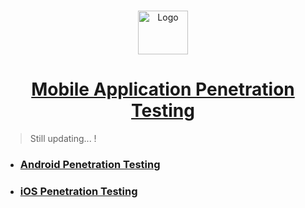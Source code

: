 <br />
<p align="center">
  <a href="https://github.com/sarathlalup">
    <img src="https://cdn.iconscout.com/icon/premium/png-512-thumb/reverse-engineering-1492971-1264677.png" alt="Logo" width="80" height="70">
  <h1 align="center">Mobile Application Penetration Testing </h1>
    
   </a>
    
  

  

 
</p>

> Still updating...   !

* ###  [ Android Penetration Testing]()

* ###  [ iOS Penetration Testing]()
